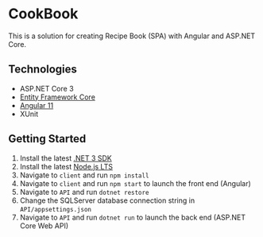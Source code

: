 # CookBook
This is a solution for creating Recipe Book (SPA) with Angular and ASP.NET Core.

## Technologies

* ASP.NET Core 3
* [Entity Framework Core](https://docs.microsoft.com/en-us/ef/core/)
* [Angular 11](https://angular.io/)
* XUnit

## Getting Started
1. Install the latest [.NET 3 SDK](https://dotnet.microsoft.com/download/dotnet/3.0)
2. Install the latest [Node.js LTS](https://nodejs.org/en/)
3. Navigate to `client` and run `npm install`
4. Navigate to `client` and run `npm start` to launch the front end (Angular)
5. Navigate to `API` and run `dotnet restore`
6. Change the SQLServer database connection string in `API/appsettings.json`
7. Navigate to `API` and run `dotnet run` to launch the back end (ASP.NET Core Web API)
